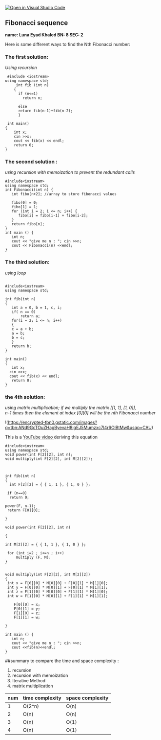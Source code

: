 [![Open in Visual Studio Code](https://classroom.github.com/assets/open-in-vscode-c66648af7eb3fe8bc4f294546bfd86ef473780cde1dea487d3c4ff354943c9ae.svg)](https://classroom.github.com/online_ide?assignment_repo_id=8786037&assignment_repo_type=AssignmentRepo)
## Fibonacci sequence
**name: Luna Eyad Khaled
BN: 8    SEC: 2**

Here is some different ways to find the Nth Fibonacci number:
### The first solution:
*Using recursion*

````````````````````
 #include <iostream>
using namespace std;
     int fib (int n)
    { 
      if (n<=1)
        return n;
      
      else
      return fib(n-1)+fib(n-2);   
      }
      
 int main()
{
    int x;
    cin >>x;
    cout << fib(x) << endl;
    return 0;
} 

`````````````````````````````````

### The second solution :
*using recursion with memoization to prevent the redundant calls* 

````````````````````
#include<iostream>
using namespace std;
int Fibonacci(int n) {
   int fibo[n+2]; //array to store fibonacci values
   
   fibo[0] = 0;
   fibo[1] = 1;
   for (int i = 2; i <= n; i++) {
      fibo[i] = fibo[i-1] + fibo[i-2]; 
   }
   return fibo[n];
}
int main () {
   int n;
   cout << "give me n : "; cin >>n;
   cout << Fibonacci(n) <<endl;
}
`````````````````````````````````



### The third solution:
*using loop*
 ````````````````````````````````

#include<iostream>
using namespace std;

int fib(int n)
{
	int a = 0, b = 1, c, i;
	if( n == 0)
		return a;
	for(i = 2; i <= n; i++)
	{
	c = a + b;
	a = b;
	b = c;
	}
	return b;
}

int main()
{
	int x;
   cin >>x;
   cout << fib(x) << endl;
    return 0;
}
`````````````````````````````````

### the 4th solution:

*using matrix multiplication; if we multiply the matrix [[1, 1], [1, 0]],  
n-1 times then the element at index [0][0] will be the nth Fibonacci number*

!(https://encrypted-tbn0.gstatic.com/images?q=tbn:ANd9GcTOuZHagByevaH8lgEJ5Mumzxc7l4r6OlBtMw&usqp=CAU)

This  is a [YouTube video ](https://youtu.be/QtFVY7ffl_s) deriving this equation
`````````````````````````````````
#include<iostream>
using namespace std;
void power(int F[2][2], int n);
void multiply(int F[2][2], int M[2][2]);



int fib(int n)
{
  int F[2][2] = { { 1, 1 }, { 1, 0 } };
  
 if (n==0)
  return 0;
  
power(F, n-1);
 return F[0][0];
 
}

void power(int F[2][2], int n)

{ 
    
int M[2][2] = { { 1, 1 }, { 1, 0 } };

 for (int i=2 ; i<=n ; i++)
     multiply (F, M);
}


void multiply(int F[2][2], int M[2][2])
{
 int x = F[0][0] * M[0][0] + F[0][1] * M[1][0];
 int y = F[0][0] * M[0][1] + F[0][1] * M[1][1];
 int z = F[1][0] * M[0][0] + F[1][1] * M[1][0];
 int w = F[1][0] * M[0][1] + F[1][1] * M[1][1];
     
    F[0][0] = x;
    F[0][1] = y;
    F[1][0] = z;
    F[1][1] = w;

}

int main () {
   int n;
   cout << "give me n : "; cin >>n;
   cout <<fib(n)<<endl;
}
`````````````````````````````````

##summary to compare the time and space complexity :
1. recursion                           
2. recursion with memoization         
3. Iterative Method
4. matrix multiplication

num    | time complexity | space complexity
------ | ------|----------
1     |    O(2^n)  | O(n)
2      |  O(n)  | O(n)
3      |   O(n)    |  O(1)
4       |   O(n)    | O(1)

